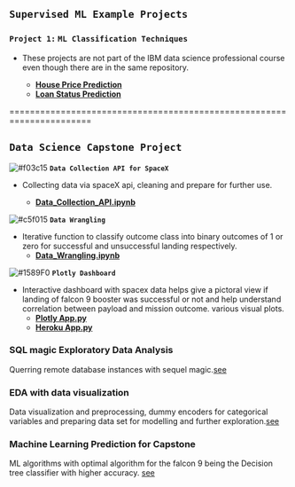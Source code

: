 ## `Supervised ML Example Projects`

### `Project 1:` **`ML Classification Techniques `**

- These projects are not part of the IBM data science professional course even though there are in the same repository.

  - [**House Price Prediction**](https://github.com/kuta-ndze/DScExampleProjects/blob/main/House%20Price%20Prediction.ipynb)
  - [**Loan Status Prediction**](https://github.com/kuta-ndze/DScExampleProjects/blob/main/Machine_Learning_With_Python.ipynb)

======================================================================

## `Data Science Capstone Project`

![#f03c15](https://via.placeholder.com/15/f03c15/000000?text=+) **`Data Collection API for SpaceX`**

- Collecting data via spaceX api, cleaning and prepare for further use.

  - [**Data_Collection_API.ipynb**](https://github.com/kuta-ndze/DScExampleProjects/blob/main/Data_Collection_API.ipynb)

![#c5f015](https://via.placeholder.com/15/c5f015/000000?text=+) **`Data Wrangling`**

- Iterative function to classify outcome class into binary outcomes of 1 or zero for successful and unsuccessful landing respectively.
  - [**Data_Wrangling.ipynb**](https://github.com/kuta-ndze/DScExampleProjects/blob/main/Data_Wrangling_EDA.ipynb)

![#1589F0](https://via.placeholder.com/15/1589F0/000000?text=+) **`Plotly Dashboard`**

- Interactive dashboard with spacex data helps give a pictoral view if landing of falcon 9 booster was successful or not and help understand correlation between payload and mission outcome. various visual plots.
  - [**Plotly App.py**](https://github.com/kuta-ndze/IBM_Data_Science_Capstone_Project/blob/main/app.py)
  - [**Heroku App.py**](https://spacex-dash-app.herokuapp.com/)

### SQL magic Exploratory Data Analysis

Querring remote database instances with sequel magic.[see](https://github.com/kuta-ndze/IBM_Data_Science_Capstone_Project/blob/main/SQL_Magic_EDA.ipynb)

### EDA with data visualization

Data visualization and preprocessing, dummy encoders for categorical variables and preparing data set for modelling and further exploration.[see](https://github.com/kuta-ndze/IBM_Data_Science_Capstone_Project/blob/main/EDA_With_Data_Visualization.ipynb)

### Machine Learning Prediction for Capstone

ML algorithms with optimal algorithm for the falcon 9 being the Decision tree classifier with higher accuracy. [see](https://github.com/kuta-ndze/IBM_Data_Science_Capstone_Project/blob/main/Machine_Learning_Predictions.ipynb)
